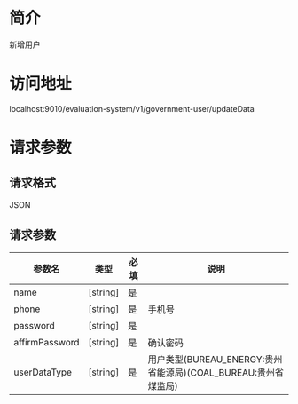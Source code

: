 # 简介
新增用户

# 访问地址
localhost:9010/evaluation-system/v1/government-user/updateData

# 请求参数
## 请求格式
JSON
## 请求参数
|参数名|类型|必填|说明|
|-|-|-|-|
|name|[string]|是||
|phone|[string]|是|手机号|
|password|[string]|是||
|affirmPassword|[string]|是|确认密码|
|userDataType|[string]|是|用户类型(BUREAU_ENERGY:贵州省能源局)(COAL_BUREAU:贵州省煤监局)	|
